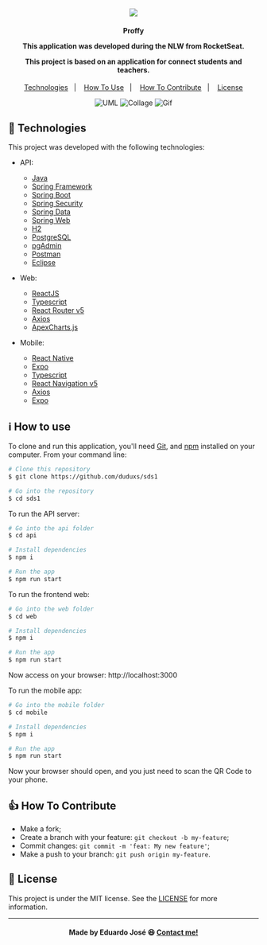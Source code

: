 <h1 align="center">
<img src="https://ik.imagekit.io/27ewoxssse/Proffy_logo_DVz86SNdF.png"> 
<br>
</h1>

<h4 align="center">
  <p>Proffy</p>
  
  <p>This application was developed during the NLW from RocketSeat.</p>

  <p>This project is based on an application for connect students and teachers.</p>
  
</h4>

<p align="center">
  <a href="#rocket-technologies">Technologies</a>&nbsp;&nbsp;&nbsp;|&nbsp;&nbsp;&nbsp;
  <a href="#information_source-how-to-use">How To Use</a>&nbsp;&nbsp;&nbsp;|&nbsp;&nbsp;&nbsp;
  <a href="#thumbsup-how-to-contribute">How To Contribute</a>&nbsp;&nbsp;&nbsp;|&nbsp;&nbsp;&nbsp;
  <a href="#memo-license">License</a>
</p>

<p align="center">
<img alt="UML" src="https://ik.imagekit.io/27ewoxssse/uml_nelio_sds_QvjeE_cFUs.jpg"> 
<img alt="Collage" src="https://ik.imagekit.io/27ewoxssse/collagem_SDS_LqGt8iNnX.png"> 
<img alt="Gif" src="https://ik.imagekit.io/27ewoxssse/Big_Game_Survey_5Dd3ZfeLh.gif"> 
</p>

## :rocket: Technologies

This project was developed with the following technologies:

- API:

  - [Java](https://www.java.com/pt_BR/)
  - [Spring Framework](https://spring.io/projects/spring-framework)
  - [Spring Boot](https://spring.io/projects/spring-boot)
  - [Spring Security](https://spring.io/projects/spring-security)
  - [Spring Data](https://spring.io/projects/spring-data)
  - [Spring Web](https://spring.io/projects/spring-ws)
  - [H2](https://www.h2database.com/html/main.html)
  - [PostgreSQL](https://www.postgresql.org/)
  - [pgAdmin](https://www.pgadmin.org/)
  - [Postman](https://www.postman.com/)
  - [Eclipse](https://www.eclipse.org/downloads/)

- Web:

  - [ReactJS](https://reactjs.org/)
  - [Typescript](https://www.typescriptlang.org/)
  - [React Router v5](https://github.com/ReactTraining/react-router)
  - [Axios](https://github.com/axios/axios)
  - [ApexCharts.js](https://apexcharts.com/)

- Mobile:

  - [React Native](https://reactnative.dev/)
  - [Expo](https://expo.io/)
  - [Typescript](https://www.typescriptlang.org/)
  - [React Navigation v5](https://reactnavigation.org/)
  - [Axios](https://github.com/axios/axios)
  - [Expo](https://expo.io/)


## :information_source: How to use
To clone and run this application, you'll need [Git](https://git-scm.com), and [npm](https://www.npmjs.com/) installed on your computer. From your command line:

```bash
# Clone this repository
$ git clone https://github.com/duduxs/sds1

# Go into the repository
$ cd sds1
```

To run the API server:

```bash
# Go into the api folder
$ cd api

# Install dependencies
$ npm i

# Run the app
$ npm run start
```

To run the frontend web:

```bash
# Go into the web folder
$ cd web

# Install dependencies
$ npm i

# Run the app
$ npm run start
```

Now access on your browser: http://localhost:3000

To run the mobile app:

```bash
# Go into the mobile folder
$ cd mobile

# Install dependencies
$ npm i

# Run the app
$ npm run start
```

Now your browser should open, and you just need to scan the QR Code to your phone.

## :thumbsup: How To Contribute

-  Make a fork;
-  Create a branch with your feature: `git checkout -b my-feature`;
-  Commit changes: `git commit -m 'feat: My new feature'`;
-  Make a push to your branch: `git push origin my-feature`.

## :memo: License
This project is under the MIT license. See the [LICENSE](https://github.com/Duduxs/sds1/blob/master/LICENSE.txt) for more information.

---

<h4 align="center">
    Made by Eduardo José 😆 <a href="https://www.linkedin.com/in/eduarddojose/" target="_blank">Contact me!</a>
</h4>
